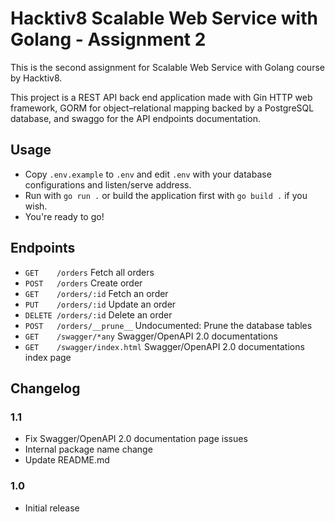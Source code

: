 # Hacktiv8 Scalable Web Service with Golang - Assignment 2

This is the second assignment for Scalable Web Service with Golang course by Hacktiv8.

This project is a REST API back end application made with Gin HTTP web framework, GORM for object–relational mapping backed by a PostgreSQL database, and swaggo for the API endpoints documentation.

## Usage

* Copy `.env.example` to `.env` and edit `.env` with your database configurations and listen/serve address.
* Run with `go run .` or build the application first with `go build .` if you wish.
* You're ready to go!

## Endpoints

* `GET    /orders` Fetch all orders
* `POST   /orders` Create order
* `GET    /orders/:id` Fetch an order
* `PUT    /orders/:id` Update an order
* `DELETE /orders/:id` Delete an order
* `POST   /orders/__prune__` Undocumented: Prune the database tables
* `GET    /swagger/*any` Swagger/OpenAPI 2.0 documentations
* `GET    /swagger/index.html` Swagger/OpenAPI 2.0 documentations index page


## Changelog

### 1.1
* Fix Swagger/OpenAPI 2.0 documentation page issues
* Internal package name change
* Update README.md

### 1.0
* Initial release
